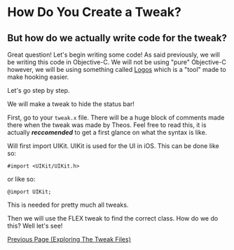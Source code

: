 # How Do You Create a Tweak?

## But how do we actually write code for the tweak?

Great question! Let's begin writing some code! As said previously, we will be writing this code in Objective-C. We will not be using "pure" Objective-C however, we will be using something called <a href="https://iphonedev.wiki/index.php/Logos">Logos</a> which is a "tool" made to make hooking easier.

Let's go step by step.

We will make a tweak to hide the status bar!

First, go to your `tweak.x` file. There will be a huge block of comments made there when the tweak was made by Theos. Feel free to read this, it is actually **_reccomended_** to get a first glance on what the syntax is like.

Will first import UIKit. UIKit is used for the UI in iOS. This can be done like so:
```objc
#import <UIKit/UIKit.h>
```
or like so:
```objc
@import UIKit;
```
This is needed for pretty much all tweaks.

Then we will use the FLEX tweak to find the correct class. How do we do this? Well let's see!


<a href="https://github.com/NightwindDev/Tweak-Tutorial/blob/main/p1_explore_files.md">Previous Page (Exploring The Tweak Files)</a>

